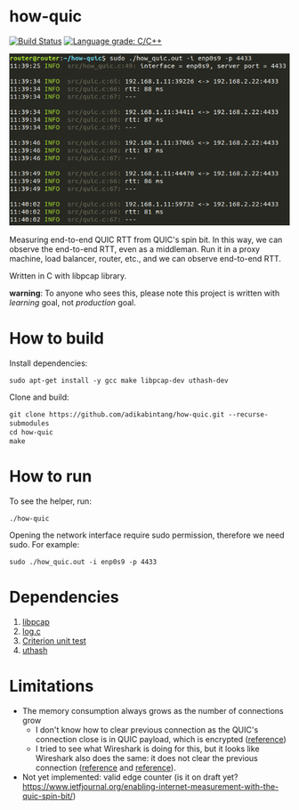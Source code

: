 # how-quic

[![Build Status](https://travis-ci.org/adikabintang/how-quic.svg?branch=master)](https://travis-ci.org/adikabintang/how-quic)
[![Language grade: C/C++](https://img.shields.io/lgtm/grade/cpp/g/adikabintang/how-quic.svg?logo=lgtm&logoWidth=18)](https://lgtm.com/projects/g/adikabintang/how-quic/context:cpp)

![how-quic](pictures/sample.png)

Measuring end-to-end QUIC RTT from QUIC's spin bit. In this way, we can observe the end-to-end RTT, even as a middleman. Run it in a proxy machine, load balancer, router, etc., and we can observe end-to-end RTT.

Written in C with libpcap library.

**warning**: To anyone who sees this, please note this project is written with *learning* goal, not *production* goal.

# How to build

Install dependencies:

```
sudo apt-get install -y gcc make libpcap-dev uthash-dev
```

Clone and build:

```
git clone https://github.com/adikabintang/how-quic.git --recurse-submodules
cd how-quic
make
```

# How to run

To see the helper, run:

```
./how-quic
```

Opening the network interface require sudo permission, therefore we need sudo. For example:

```
sudo ./how_quic.out -i enp0s9 -p 4433
```

# Dependencies
1. [libpcap](https://www.tcpdump.org/)
2. [log.c](https://github.com/rxi/log.c)
3. [Criterion unit test](https://github.com/Snaipe/Criterion)
4. [uthash](https://troydhanson.github.io/uthash/)

# Limitations
- The memory consumption always grows as the number of connections grow
  - I don't know how to clear previous connection as the QUIC's connection close is in QUIC payload, which is encrypted ([reference](https://tools.ietf.org/html/draft-ietf-quic-transport-22#page-117))
  - I tried to see what Wireshark is doing for this, but it looks like Wireshark also does the same: it does not clear the previous connection ([reference](https://osqa-ask.wireshark.org/questions/34035/tshark-memory-usage-explanation-needed) and [reference](https://github.com/wireshark/wireshark/blob/aa434673bfd2f45f26394c828558dd0bb9aff718/epan/dissectors/packet-http.c#L961)). 
- Not yet implemented: valid edge counter (is it on draft yet? https://www.ietfjournal.org/enabling-internet-measurement-with-the-quic-spin-bit/)
